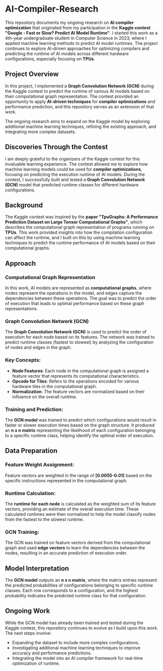 # AI-Compiler-Research

This repository documents my ongoing research on **AI compiler optimization** that originated from my participation in the **Kaggle contest "Google - Fast or Slow? Predict AI Model Runtime"**. I started this work as a 4th-year undergraduate student in Computer Science in 2023, where I applied machine learning methods to predict AI model runtimes. The project continues to explore AI-driven approaches for optimizing compilers and predicting the runtime of AI models across different hardware configurations, especially focusing on **TPUs**.

## Project Overview

In this project, I implemented a **Graph Convolution Network (GCN)** during the Kaggle contest to predict the runtime of various AI models based on their computational graph representation. The contest provided an opportunity to apply **AI-driven techniques** for **compiler optimizations** and performance prediction, and this repository serves as an extension of that work.

The ongoing research aims to expand on the Kaggle model by exploring additional machine learning techniques, refining the existing approach, and integrating more complex datasets.

## Discoveries Through the Contest

I am deeply grateful to the organizers of the Kaggle contest for this invaluable learning experience. The contest allowed me to explore how machine learning models could be used for **compiler optimizations**, focusing on predicting the execution runtime of AI models. During the contest, I successfully built and tested a **Graph Convolution Network (GCN)** model that predicted runtime classes for different hardware configurations.

## Background

The Kaggle contest was inspired by the **paper "TpuGraphs: A Performance Prediction Dataset on Large Tensor Computational Graphs"**, which describes the computational graph representation of programs running on **TPUs**. This work provided insights into how the compilation configuration can affect the runtime, and I built on this by using machine learning techniques to predict the runtime performance of AI models based on their computational graphs.

## Approach

### Computational Graph Representation

In this work, AI models are represented as **computational graphs**, where nodes represent the operations in the model, and edges capture the dependencies between these operations. The goal was to predict the order of execution that leads to optimal performance based on these graph representations.

### Graph Convolution Network (GCN)

The **Graph Convolution Network (GCN)** is used to predict the order of execution for each node based on its features. The network was trained to predict runtime classes (fastest to slowest) by analyzing the configuration of nodes and edges in the graph.

### Key Concepts:
- **Node Features**: Each node in the computational graph is assigned a feature vector that represents its computational characteristics.
- **Opcode for Tiles**: Refers to the operations encoded for various hardware tiles in the computational graph.
- **Normalization**: The feature vectors are normalized based on their influence on the overall runtime.

### Training and Prediction:
The **GCN model** was trained to predict which configurations would result in faster or slower execution times based on the graph structure. It produced an **n x n matrix** representing the likelihood of each configuration belonging to a specific runtime class, helping identify the optimal order of execution.

## Data Preparation

### Feature Weight Assignment:
Feature vectors are weighted in the range of **[0.0055-0.01]** based on the specific instructions represented in the computational graph.

### Runtime Calculation:
The **runtime for each node** is calculated as the weighted sum of its feature vectors, providing an estimate of the overall execution time. These calculated runtimes were then normalized to help the model classify nodes from the fastest to the slowest runtime.

### GCN Training:
The GCN was trained on feature vectors derived from the computational graph and used **edge vectors** to learn the dependencies between the nodes, resulting in an accurate prediction of execution order.

## Model Interpretation

The **GCN model** outputs an **n x n matrix**, where the matrix entries represent the predicted probabilities of configurations belonging to specific runtime classes. Each row corresponds to a configuration, and the highest probability indicates the predicted runtime class for that configuration.

## Ongoing Work

While the GCN model has already been trained and tested during the Kaggle contest, this repository continues to evolve as I build upon this work. The next steps involve:
- Expanding the dataset to include more complex configurations.
- Investigating additional machine learning techniques to improve accuracy and performance predictions.
- Integrating the model into an AI compiler framework for real-time optimization of runtime.
